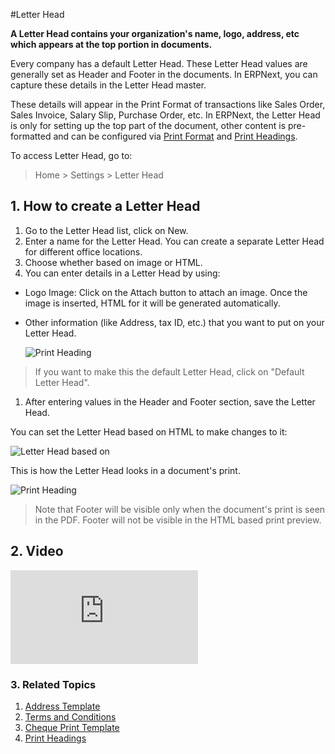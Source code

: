 <!-- add-breadcrumbs -->
#Letter Head

**A Letter Head contains your organization's name, logo, address, etc which appears at the top portion in documents.**

Every company has a default Letter Head. These Letter Head values are generally set as Header and Footer in the documents. In ERPNext, you can capture these details in the Letter Head master.

These details will appear in the Print Format of transactions like Sales Order, Sales Invoice, Salary Slip, Purchase Order, etc. In ERPNext, the Letter Head is only for setting up the top part of the document, other content is pre-formatted and can be configured via [Print Format](/docs/user/manual/en/setting-up/print/print-format) and [Print Headings](/docs/user/manual/en/setting-up/print/print-headings).

To access Letter Head, go to:
> Home > Settings > Letter Head

## 1. How to create a Letter Head
1. Go to the Letter Head list, click on New.
1. Enter a name for the Letter Head. You can create a separate Letter Head for different office locations.
1. Choose whether based on image or HTML.
1. You can enter details in a Letter Head by using:

  * Logo Image: Click on the Attach button to attach an image. Once the image is inserted, HTML for it will be generated automatically.
  * Other information (like Address, tax ID, etc.) that you want to put on your Letter Head.

    <img class="screenshot" alt="Print Heading" src="{{docs_base_url}}/v12/assets/img/setup/print/letter-head.png">

  > If you want to make this the default Letter Head, click on "Default Letter Head".

1. After entering values in the Header and Footer section, save the Letter Head.

You can set the Letter Head based on HTML to make changes to it:

![Letter Head based on](/docs/v12/assets/img/setup/print/letter-head-based-on.gif)

This is how the Letter Head looks in a document's print.

<img class="screenshot" alt="Print Heading" src="{{docs_base_url}}/v12/assets/img/setup/print/letter-head-1.png">

> Note that Footer will be visible only when the document's print is seen in the PDF. Footer will not be visible in the HTML based print preview.

## 2. Video
<div class="embed-container">
  <iframe src="https://www.youtube.com/embed/cKZHcx1znMc?end=58&rel=0" frameborder="0" allow="autoplay; encrypted-media" allowfullscreen>
  </iframe>
</div>

### 3. Related Topics
1. [Address Template](/docs/user/manual/en/setting-up/print/address-template)
1. [Terms and Conditions](/docs/user/manual/en/setting-up/print/terms-and-conditions)
1. [Cheque Print Template](/docs/user/manual/en/setting-up/print/cheque-print-template)
1. [Print Headings](/docs/user/manual/en/setting-up/print/print-headings)
